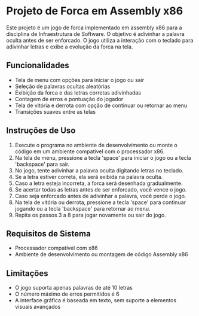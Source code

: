 # Projeto de Forca em Assembly x86

Este projeto é um jogo de forca implementado em assembly x86 para a disciplina de Infraestrutura de Software. O objetivo é adivinhar a palavra oculta antes de ser enforcado. O jogo utiliza a interação com o teclado para adivinhar letras e exibe a evolução da forca na tela.

## Funcionalidades

- Tela de menu com opções para iniciar o jogo ou sair
- Seleção de palavras ocultas aleatórias
- Exibição da forca e das letras corretas adivinhadas
- Contagem de erros e pontuação do jogador
- Tela de vitória e derrota com opção de continuar ou retornar ao menu
- Transições suaves entre as telas

## Instruções de Uso

1. Execute o programa no ambiente de desenvolvimento ou monte o código em um ambiente compatível com o processador x86.
2. Na tela de menu, pressione a tecla 'space' para iniciar o jogo ou a tecla 'backspace' para sair.
3. No jogo, tente adivinhar a palavra oculta digitando letras no teclado.
4. Se a letra estiver correta, ela será exibida na palavra oculta.
5. Caso a letra esteja incorreta, a forca será desenhada gradualmente.
6. Se acertar todas as letras antes de ser enforcado, você vence o jogo.
7. Caso seja enforcado antes de adivinhar a palavra, você perde o jogo.
8. Na tela de vitória ou derrota, pressione a tecla 'space' para continuar jogando ou a tecla 'backspace' para retornar ao menu.
9. Repita os passos 3 a 8 para jogar novamente ou sair do jogo.

## Requisitos de Sistema

- Processador compatível com x86
- Ambiente de desenvolvimento ou montagem de código Assembly x86

## Limitações

- O jogo suporta apenas palavras de até 10 letras
- O número máximo de erros permitidos é 6
- A interface gráfica é baseada em texto, sem suporte a elementos visuais avançados
